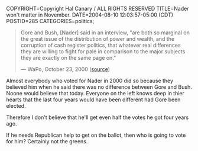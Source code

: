 COPYRIGHT=Copyright Hal Canary / ALL RIGHTS RESERVED
TITLE=Nader won't matter in November.
DATE=2004-08-10 12:03:57-05:00 (CDT)
POSTID=285
CATEGORIES=politics;

> Gore and Bush, \[Nader\] said in an interview, "are both so marginal on the great issue of the distribution of power and wealth, and the corruption of cash register politics, that whatever real differences they are willing to fight for pale in comparison to the major subjects they are exactly on the same page on."
> 
> — WaPo, October 23, 2000 ([source](http://www.garone.com/writing/nader.html))

Almost everybody who voted for Nader in 2000 did so because they believed him when he said there was no difference between Gore and Bush. Noone would believe that today. Everyone on the left knows deep in thier hearts that the last four years would have been different had Gore been elected.

Therefore I don't believe that he'll get even half the votes he got four years ago.

If he needs Republican help to get on the ballot, then who is going to vote for him? Certainly not the greens.
